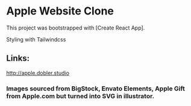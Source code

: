 # Apple Website Clone

This project was bootstrapped with [Create React App].

Styling with Tailwindcss

## Links:

http://apple.dobler.studio

### Images sourced from BigStock, Envato Elements, Apple Gift from Apple.com but turned into SVG in illustrator.

